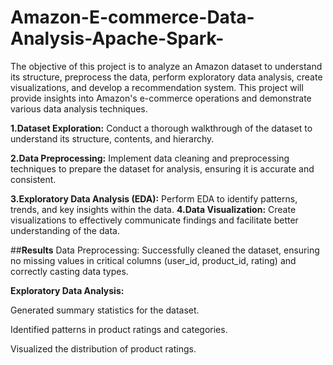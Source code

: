 # Amazon-E-commerce-Data-Analysis-Apache-Spark-
The objective of this project is to analyze an Amazon dataset to understand its structure, preprocess the data, perform exploratory data analysis, create visualizations, and develop a recommendation system. This project will provide insights into Amazon's e-commerce operations and demonstrate various data analysis techniques.


**1.Dataset Exploration:** Conduct a thorough walkthrough of the dataset to understand its structure, contents, and hierarchy.

**2.Data Preprocessing:** Implement data cleaning and preprocessing techniques to prepare the dataset for analysis, ensuring it is accurate and consistent.

**3.Exploratory Data Analysis (EDA):** Perform EDA to identify patterns, trends, and key insights within the data.
**4.Data Visualization:** Create visualizations to effectively communicate findings and facilitate better understanding of the data.




##**Results**
Data Preprocessing: Successfully cleaned the dataset, ensuring no missing values in critical columns (user_id, product_id, rating) and correctly casting data types.

**Exploratory Data Analysis:**

Generated summary statistics for the dataset.

Identified patterns in product ratings and categories.

Visualized the distribution of product ratings.
